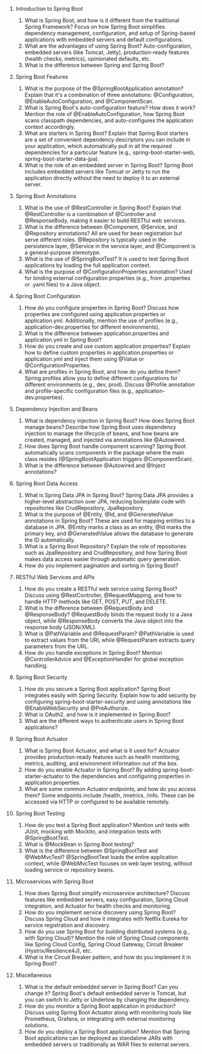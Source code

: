 1. Introduction to Spring Boot
    1. What is Spring Boot, and how is it different from the traditional Spring Framework?
        Focus on how Spring Boot simplifies dependency management, configuration, and setup 
        of Spring-based applications with embedded servers and default configurations.
    2. What are the advantages of using Spring Boot?
       Auto-configuration, embedded servers (like Tomcat, Jetty), production-ready features 
      (health checks, metrics), opinionated defaults, etc.
    3. What is the difference between Spring and Spring Boot?

2. Spring Boot Features
    1. What is the purpose of the @SpringBootApplication annotation?
        Explain that it's a combination of three annotations: @Configuration, @EnableAutoConfiguration, and @ComponentScan.
    2. What is Spring Boot's auto-configuration feature? How does it work?
       Mention the role of @EnableAutoConfiguration, how Spring Boot scans classpath dependencies, and auto-configures the application context accordingly.
    3. What are starters in Spring Boot?
       Explain that Spring Boot starters are a set of convenient dependency descriptors you can include in your application, which automatically pull in all the required dependencies for a particular feature (e.g., spring-boot-starter-web, spring-boot-starter-data-jpa).
    4. What is the role of an embedded server in Spring Boot?
       Spring Boot includes embedded servers like Tomcat or Jetty to run the application directly without the need to deploy it to an external server.
3. Spring Boot Annotations
    1. What is the use of @RestController in Spring Boot? 
       Explain that @RestController is a combination of @Controller and @ResponseBody, making it easier to build RESTful web services.
    2. What is the difference between @Component, @Service, and @Repository annotations? 
       All are used for bean registration but serve different roles. @Repository is typically used in the persistence layer, @Service in the service layer, and @Component is a general-purpose stereotype.
    3. What is the use of @SpringBootTest? 
       It is used to test Spring Boot applications by loading the full application context.
    4. What is the purpose of @ConfigurationProperties annotation? 
       Used for binding external configuration properties (e.g., from .properties or .yaml files) to a Java object.
4. Spring Boot Configuration
    1. How do you configure properties in Spring Boot?
      Discuss how properties are configured using application.properties or application.yml. Additionally, mention the use of profiles (e.g., application-dev.properties for different environments).
    2. What is the difference between application.properties and application.yml in Spring Boot?
    3. How do you create and use custom application properties?
      Explain how to define custom properties in application.properties or application.yml and inject them using @Value or @ConfigurationProperties.
    4. What are profiles in Spring Boot, and how do you define them? 
      Spring profiles allow you to define different configurations for different environments (e.g., dev, prod). Discuss @Profile annotation and profile-specific configuration files (e.g., application-dev.properties).
5. Dependency Injection and Beans
    1. What is dependency injection in Spring Boot? How does Spring Boot manage beans?
       Describe how Spring Boot uses dependency injection to manage the lifecycle of beans, and how beans are created, managed, and injected via annotations like @Autowired.
    2. How does Spring Boot handle component scanning?
       Spring Boot automatically scans components in the package where the main class resides (@SpringBootApplication triggers @ComponentScan).
    3. What is the difference between @Autowired and @Inject annotations?

6. Spring Boot Data Access
    1. What is Spring Data JPA in Spring Boot?
       Spring Data JPA provides a higher-level abstraction over JPA, reducing boilerplate code with repositories like CrudRepository, JpaRepository.
    2. What is the purpose of @Entity, @Id, and @GeneratedValue annotations in Spring Boot?
      These are used for mapping entities to a database in JPA. @Entity marks a class as an entity, @Id marks the primary key, and @GeneratedValue allows the database to generate the ID automatically.
    3. What is a Spring Boot Repository?
      Explain the role of repositories such as JpaRepository and CrudRepository, and how Spring Boot makes data access easier through automatic query generation.
    4. How do you implement pagination and sorting in Spring Boot?

7. RESTful Web Services and APIs
    1. How do you create a RESTful web service using Spring Boot? 
      Discuss using @RestController, @RequestMapping, and how to handle HTTP methods like GET, POST, PUT, and DELETE.
    2. What is the difference between @RequestBody and @ResponseBody? 
      @RequestBody binds the request body to a Java object, while @ResponseBody converts the Java object into the response body (JSON/XML).
    3. What is @PathVariable and @RequestParam? 
      @PathVariable is used to extract values from the URI, while @RequestParam extracts query parameters from the URL.
    4. How do you handle exceptions in Spring Boot?
       Mention @ControllerAdvice and @ExceptionHandler for global exception handling.
8. Spring Boot Security
    1. How do you secure a Spring Boot application? 
      Spring Boot integrates easily with Spring Security. Explain how to add security by configuring spring-boot-starter-security and using annotations like @EnableWebSecurity and @PreAuthorize.
    2. What is OAuth2, and how is it implemented in Spring Boot?
    3. What are the different ways to authenticate users in Spring Boot applications?

9. Spring Boot Actuator
    1. What is Spring Boot Actuator, and what is it used for? 
       Actuator provides production-ready features such as health monitoring, metrics, auditing, and environment information out of the box.
    2. How do you enable Actuator in Spring Boot? 
       By adding spring-boot-starter-actuator to the dependencies and configuring properties in application.properties.
    3. What are some common Actuator endpoints, and how do you access them? 
       Some endpoints include /health, /metrics, /info. These can be accessed via HTTP or configured to be available remotely.
10. Spring Boot Testing
    1. How do you test a Spring Boot application? 
        Mention unit tests with JUnit, mocking with Mockito, and integration tests with @SpringBootTest.
    2. What is @MockBean in Spring Boot testing?
    3. What is the difference between @SpringBootTest and @WebMvcTest? 
        @SpringBootTest loads the entire application context, while @WebMvcTest focuses on web layer testing, without loading service or repository beans.
11. Microservices with Spring Boot
    1. How does Spring Boot simplify microservice architecture? 
        Discuss features like embedded servers, easy configuration, Spring Cloud integration, and Actuator for health checks and monitoring.
    2. How do you implement service discovery using Spring Boot? 
        Discuss Spring Cloud and how it integrates with Netflix Eureka for service registration and discovery.
    3. How do you use Spring Boot for building distributed systems (e.g., with Spring Cloud)? 
       Mention the role of Spring Cloud components like Spring Cloud Config, Spring Cloud Gateway, Circuit Breaker (Hystrix/Resilience4J), etc.
    4. What is the Circuit Breaker pattern, and how do you implement it in Spring Boot?

12. Miscellaneous
    1. What is the default embedded server in Spring Boot? Can you change it? 
        Spring Boot's default embedded server is Tomcat, but you can switch to Jetty or Undertow by changing the dependency.
    2. How do you monitor a Spring Boot application in production? 
        Discuss using Spring Boot Actuator along with monitoring tools like Prometheus, Grafana, or integrating with external monitoring solutions.
    3. How do you deploy a Spring Boot application?
        Mention that Spring Boot applications can be deployed as standalone JARs with embedded servers or traditionally as WAR files to external servers.